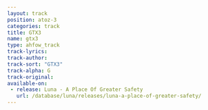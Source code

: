 ```yaml
---
layout: track
position: atoz-3
categories: track
title: GTX3
name: gtx3
type: ahfow_track
track-lyrics: 
track-author: 
track-sort: "GTX3"
track-alpha: G
track-original: 
available-on:
 - release: Luna - A Place Of Greater Safety
   url: /database/luna/releases/luna-a-place-of-greater-safety/
---
```

